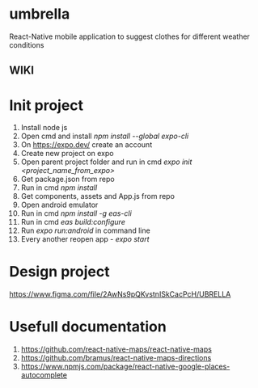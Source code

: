 # umbrella
React-Native mobile application to suggest clothes for different weather conditions

## WIKI
# Init project
1. Install node js
2. Open cmd and install _npm install --global expo-cli_
3. On https://expo.dev/ create an account
4. Create new project on expo
5. Open parent project folder and run in cmd _expo init <project_name_from_expo>_
6. Get package.json from repo
7. Run in cmd _npm install_
8. Get components, assets and App.js from repo
9. Open android emulator
10. Run in cmd _npm install -g eas-cli_
11. Run in cmd _eas build:configure_
12. Run _expo run:android_ in command line
13. Every another reopen app - _expo start_

# Design project
https://www.figma.com/file/2AwNs9pQKvstnISkCacPcH/UBRELLA

# Usefull documentation
1. https://github.com/react-native-maps/react-native-maps
2. https://github.com/bramus/react-native-maps-directions
3. https://www.npmjs.com/package/react-native-google-places-autocomplete
